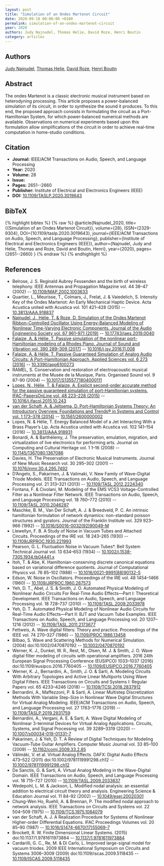 ```yaml
---
layout: post
title: "Simulation of an Ondes Martenot Circuit"
date: 2020-09-10 00:00:00 +0100
permalink: simulation-of-an-ondes-martenot-circuit
year: 2020
authors: Judy Najnudel, Thomas Helie, David Roze, Henri Boutin
category: articles
---
```

 
## Authors
[Judy Najnudel](authors/judy_najnudel), [Thomas Helie](authors/thomas_helie), [David Roze](authors/david_roze), [Henri Boutin](authors/henri_boutin)
 
## Abstract
The ondes Martenot is a classic electronic musical instrument based on heterodyning processing. This article proposes a power-balanced simulation of its circuit, in order to synthesize the sound it produces. To this end, the proposed approach consists in formulating the circuit as a Port-Hamiltonian System, for which power-balanced numerical methods are available. Observations on numerical experiments based upon this formulation allow simplifications of the circuit in order to achieve real-time computation in home-studio conditions.
 
## Citation
- **Journal:** IEEE/ACM Transactions on Audio, Speech, and Language Processing
- **Year:** 2020
- **Volume:** 28
- **Issue:** 
- **Pages:** 2651--2660
- **Publisher:** Institute of Electrical and Electronics Engineers (IEEE)
- **DOI:** [10.1109/TASLP.2020.3019643](https://doi.org/10.1109/TASLP.2020.3019643)
 
## BibTeX
{% highlight bibtex %}
{% raw %}
@article{Najnudel_2020,
  title={{Simulation of an Ondes Martenot Circuit}},
  volume={28},
  ISSN={2329-9304},
  DOI={10.1109/taslp.2020.3019643},
  journal={IEEE/ACM Transactions on Audio, Speech, and Language Processing},
  publisher={Institute of Electrical and Electronics Engineers (IEEE)},
  author={Najnudel, Judy and Helie, Thomas and Roze, David and Boutin, Henri},
  year={2020},
  pages={2651--2660}
}
{% endraw %}
{% endhighlight %}
 
## References
- Belrose, J. S. Reginald Aubrey Fessenden and the birth of wireless telephony. IEEE Antennas and Propagation Magazine vol. 44 38–47 (2002) -- [10.1109/MAP.2002.1003633](https://doi.org/10.1109/MAP.2002.1003633)
- Quartier, L., Meurisse, T., Colmars, J., Frelat, J. & Vaiedelich, S. Intensity Key of the Ondes Martenot: An Early Mechanical Haptic Device. Acta Acustica united with Acustica vol. 101 421–428 (2015) -- [10.3813/AAA.918837](https://doi.org/10.3813/AAA.918837)
- [Najnudel, J., Hélie, T. & Roze, D. Simulation of the Ondes Martenot Ribbon-Controlled Oscillator Using Energy-Balanced Modeling of Nonlinear Time-Varying Electronic Components. Journal of the Audio Engineering Society vol. 67 961–971 (2019)](simulation-of-the-ondes-martenot-ribbon-controlled-oscillator-using-energy-balanced-modeling-of-nonlinear-time-varying-electronic-components) -- [10.17743/jaes.2019.0040](https://doi.org/10.17743/jaes.2019.0040)
- [Falaize, A. & Hélie, T. Passive simulation of the nonlinear port-Hamiltonian modeling of a Rhodes Piano. Journal of Sound and Vibration vol. 390 289–309 (2017)](passive-simulation-of-the-nonlinear-port-hamiltonian-modeling-of-a-rhodes-piano) -- [10.1016/j.jsv.2016.11.008](https://doi.org/10.1016/j.jsv.2016.11.008)
- [Falaize, A. & Hélie, T. Passive Guaranteed Simulation of Analog Audio Circuits: A Port-Hamiltonian Approach. Applied Sciences vol. 6 273 (2016)](passive-guaranteed-simulation-of-analog-audio-circuits-a-port-hamiltonian-approach) -- [10.3390/app6100273](https://doi.org/10.3390/app6100273)
- RAMEL, S. Conservation and restoration of electroacoustic musical instruments at the Musée de la Musique, Paris. Organised Sound vol. 9 87–90 (2004) -- [10.1017/S1355771804000111](https://doi.org/10.1017/S1355771804000111)
- [Lopes, N., Hélie, T. & Falaize, A. Explicit second-order accurate method for the passive guaranteed simulation of port-Hamiltonian systems. IFAC-PapersOnLine vol. 48 223–228 (2015)](explicit-second-order-accurate-method-for-the-passive-guaranteed-simulation-of-port-hamiltonian-systems) -- [10.1016/j.ifacol.2015.10.243](https://doi.org/10.1016/j.ifacol.2015.10.243)
- [van der Schaft, A. & Jeltsema, D. Port-Hamiltonian Systems Theory: An Introductory Overview. Foundations and Trends® in Systems and Control vol. 1 173–378 (2014)](port-hamiltonian-systems-theory-an-introductory-overview-journal) -- [10.1561/2600000002](https://doi.org/10.1561/2600000002)
- Lopes, N. & Hélie, T. Energy Balanced Model of a Jet Interacting With a Brass Player’s Lip. Acta Acustica united with Acustica vol. 102 141–154 (2016) -- [10.3813/AAA.918931](https://doi.org/10.3813/AAA.918931)
- Bonardi, A. & Barthélemy, J. The preservation, emulation, migration, and virtualization of live electronics for performing arts. Journal on Computing and Cultural Heritage vol. 1 1–16 (2008) -- [10.1145/1367080.1367086](https://doi.org/10.1145/1367080.1367086)
- Davies, H. The Preservation of Electronic Musical Instruments. Journal of New Music Research vol. 30 295–302 (2001) -- [10.1076/jnmr.30.4.295.7492](https://doi.org/10.1076/jnmr.30.4.295.7492)
- D’Angelo, S., Pakarinen, J. & Valimaki, V. New Family of Wave-Digital Triode Models. IEEE Transactions on Audio, Speech, and Language Processing vol. 21 313–321 (2013) -- [10.1109/TASL.2012.2224340](https://doi.org/10.1109/TASL.2012.2224340)
- Fontana, F. & Civolani, M. Modeling of the EMS VCS3 Voltage-Controlled Filter as a Nonlinear Filter Network. IEEE Transactions on Audio, Speech, and Language Processing vol. 18 760–772 (2010) -- [10.1109/TASL.2010.2046287](https://doi.org/10.1109/TASL.2010.2046287)
- Maschke, B. M., Van Der Schaft, A. J. & Breedveld, P. C. An intrinsic hamiltonian formulation of network dynamics: non-standard poisson structures and gyrators. Journal of the Franklin Institute vol. 329 923–966 (1992) -- [10.1016/S0016-0032(92)90049-M](https://doi.org/10.1016/S0016-0032(92)90049-M)
- Llewellyn, F. B. A Study of Noise in Vacuum Tubes and Attached Circuits. Proceedings of the IRE vol. 18 243–265 (1930) -- [10.1109/JRPROC.1930.221993](https://doi.org/10.1109/JRPROC.1930.221993)
- Pearson, G. L. Fluctuation Noise in Vacuum Tubes*. Bell System Technical Journal vol. 13 634–653 (1934) -- [10.1002/j.1538-7305.1934.tb04441.x](https://doi.org/10.1002/j.1538-7305.1934.tb04441.x)
- Itoh, T. & Abe, K. Hamiltonian-conserving discrete canonical equations based on variational difference quotients. Journal of Computational Physics vol. 76 85–102 (1988) -- [10.1016/0021-9991(88)90132-5](https://doi.org/10.1016/0021-9991(88)90132-5)
- Edson, W. Noise in Oscillators. Proceedings of the IRE vol. 48 1454–1466 (1960) -- [10.1109/JRPROC.1960.287573](https://doi.org/10.1109/JRPROC.1960.287573)
- Yeh, D. T., Abel, J. S. & Smith, J. O. Automated Physical Modeling of Nonlinear Audio Circuits For Real-Time Audio Effects—Part I: Theoretical Development. IEEE Transactions on Audio, Speech, and Language Processing vol. 18 728–737 (2010) -- [10.1109/TASL.2009.2033978](https://doi.org/10.1109/TASL.2009.2033978)
- Yeh, D. T. Automated Physical Modeling of Nonlinear Audio Circuits for Real-Time Audio Effects—Part II: BJT and Vacuum Tube Examples. IEEE Transactions on Audio, Speech, and Language Processing vol. 20 1207–1216 (2012) -- [10.1109/TASL.2011.2173677](https://doi.org/10.1109/TASL.2011.2173677)
- Fettweis, A. Wave digital filters: Theory and practice. Proceedings of the IEEE vol. 74 270–327 (1986) -- [10.1109/PROC.1986.13458](https://doi.org/10.1109/PROC.1986.13458)
- Bilbao, S. Wave and Scattering Methods for Numerical Simulation. (2004) doi:10.1002/0470870192 -- [10.1002/0470870192](https://doi.org/10.1002/0470870192)
- Werner, K. J., Dunkel, W. R., Rest, M., Olsen, M. J. & Smith, J. O. Wave digital filter modeling of circuits with operational amplifiers. 2016 24th European Signal Processing Conference (EUSIPCO) 1033–1037 (2016) doi:10.1109/eusipco.2016.7760405 -- [10.1109/EUSIPCO.2016.7760405](https://doi.org/10.1109/EUSIPCO.2016.7760405)
- Werner, K. J., Bernardini, A., Smith, J. O. & Sarti, A. Modeling Circuits With Arbitrary Topologies and Active Linear Multiports Using Wave Digital Filters. IEEE Transactions on Circuits and Systems I: Regular Papers vol. 65 4233–4246 (2018) -- [10.1109/TCSI.2018.2837912](https://doi.org/10.1109/TCSI.2018.2837912)
- Bernardini, A., Maffezzoni, P. & Sarti, A. Linear Multistep Discretization Methods With Variable Step-Size in Nonlinear Wave Digital Structures for Virtual Analog Modeling. IEEE/ACM Transactions on Audio, Speech, and Language Processing vol. 27 1763–1776 (2019) -- [10.1109/TASLP.2019.2931759](https://doi.org/10.1109/TASLP.2019.2931759)
- Bernardini, A., Vergani, A. E. & Sarti, A. Wave Digital Modeling of Nonlinear 3-terminal Devices for Virtual Analog Applications. Circuits, Systems, and Signal Processing vol. 39 3289–3319 (2020) -- [10.1007/s00034-019-01331-7](https://doi.org/10.1007/s00034-019-01331-7)
- Pakarinen, J. & Yeh, D. T. A Review of Digital Techniques for Modeling Vacuum-Tube Guitar Amplifiers. Computer Music Journal vol. 33 85–100 (2009) -- [10.1162/comj.2009.33.2.85](https://doi.org/10.1162/comj.2009.33.2.85)
- Välimäki, V. et al. Virtual Analog Effects. DAFX: Digital Audio Effects 473–522 (2011) doi:10.1002/9781119991298.ch12 -- [10.1002/9781119991298.ch12](https://doi.org/10.1002/9781119991298.ch12)
- De Sanctis, G. & Sarti, A. Virtual Analog Modeling in the Wave-Digital Domain. IEEE Transactions on Audio, Speech, and Language Processing vol. 18 715–727 (2010) -- [10.1109/TASL.2009.2033637](https://doi.org/10.1109/TASL.2009.2033637)
- Wedepohl, L. M. & Jackson, L. Modified nodal analysis: an essential addition to electrical circuit theory and analysis. Engineering Science &amp; Education Journal vol. 11 84–92 (2002) -- [10.1049/esej:20020301](https://doi.org/10.1049/esej:20020301)
- Chung-Wen Ho, Ruehli, A. & Brennan, P. The modified nodal approach to network analysis. IEEE Transactions on Circuits and Systems vol. 22 504–509 (1975) -- [10.1109/TCS.1975.1084079](https://doi.org/10.1109/TCS.1975.1084079)
- van der Schaft, A. J. A Realization Procedure for Systems of Nonlinear Higher-order Differential Equations. IFAC Proceedings Volumes vol. 20 85–90 (1987) -- [10.1016/S1474-6670(17)55069-7](https://doi.org/10.1016/S1474-6670(17)55069-7)
- Brockett, R. W. Finite Dimensional Linear Systems. (2015) doi:10.1137/1.9781611973884 -- [10.1137/1.9781611973884](https://doi.org/10.1137/1.9781611973884)
- Cardarilli, G. C., Re, M. & Di Carlo, L. Improved large-signal model for vacuum triodes. 2009 IEEE International Symposium on Circuits and Systems 3006–3009 (2009) doi:10.1109/iscas.2009.5118435 -- [10.1109/ISCAS.2009.5118435](https://doi.org/10.1109/ISCAS.2009.5118435)

